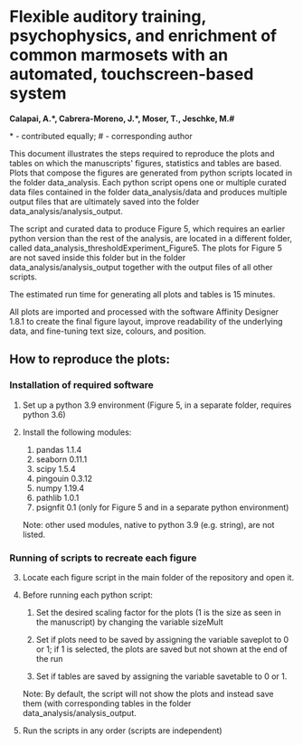 # Flexible auditory training, psychophysics, and enrichment of common marmosets with an automated, touchscreen-based system

**Calapai, A.\*, Cabrera-Moreno, J.\*, Moser, T., Jeschke, M.\#**

\* - contributed equally; \# - corresponding author

This document illustrates the steps required to reproduce the plots and tables on which the manuscripts' figures, statistics and tables are based. Plots that compose the figures are generated from python scripts located in the folder data_analysis. Each python script opens one or multiple curated data files contained in the folder data_analysis/data and produces multiple output files that are ultimately saved into the folder data_analysis/analysis_output. 

The script and curated data to produce Figure 5, which requires an earlier python version than the rest of the analysis, are located in a different folder, called data_analysis_thresholdExperiment_Figure5. The plots for Figure 5 are not saved inside this folder but in the folder data_analysis/analysis_output together with the output files of all other scripts.

The estimated run time for generating all plots and tables is 15 minutes.

All plots are imported and processed with the software Affinity Designer 1.8.1 to create the final figure layout, improve readability of the underlying data, and fine-tuning text size, colours, and position.

## How to reproduce the plots:
### Installation of required software
1. Set up a python 3.9 environment (Figure 5, in a separate folder, requires python 3.6)

2. Install the following modules:
   1. pandas 1.1.4
   2. seaborn 0.11.1 
   3. scipy 1.5.4
   4. pingouin 0.3.12
   5. numpy 1.19.4
   6. pathlib 1.0.1
   7. psignfit 0.1 (only for Figure 5 and in a separate python environment)

   Note: other used modules, native to python 3.9 (e.g. string), are not listed.

### Running of scripts to recreate each figure

3. Locate each figure script in the main folder of the repository and open it.

4. Before running each python script:
   1. Set the desired scaling factor for the plots (1 is the size as seen in the manuscript) by changing the variable sizeMult

   2. Set if plots need to be saved by assigning the variable saveplot to 0 or 1; if 1 is selected, the plots are saved but not shown at the end of the run

   3. Set if tables are saved by assigning the variable savetable to 0 or 1. 

   Note: By default, the script will not show the plots and instead save them (with corresponding tables in the folder data_analysis/analysis_output.

5. Run the scripts in any order (scripts are independent)
